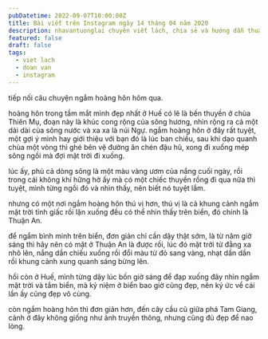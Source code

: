 ```yaml
---
pubDatetime: 2022-09-07T10:00:00Z
title: Bài viết trên Instagram ngày 14 tháng 04 năm 2020
description: nhavantuonglai chuyên viết lách, chia sẻ và hướng dẫn thuần thục khi thực hành viết lách qua những bài chia sẻ trên Instagram chính thức.
featured: false
draft: false
tags:
  - viet lach
  - doan van
  - instagram
---
```


tiếp nối câu chuyện ngắm hoàng hôn hôm qua.

hoàng hôn trong tầm mắt mình đẹp nhất ở Huế có lẽ là bến thuyền ở chùa Thiên Mụ, đoạn này là khúc cong rộng của sông hương, nhìn rộng ra cả một dải dài của sông nước và xa xa là núi Ngự. ngắm hoàng hôn ở đây rất tuyệt, một gợi ý mình hay giới thiệu với bạn đó là lúc ban chiều, sau khi dạo quanh chùa một vòng thì ghé bên vệ đường ăn chén đậu hũ, xong đi xuống mép sông ngồi mà đợi mặt trời đi xuống.

lúc ấy, phủ cả dòng sông là một màu vàng ươm của nắng cuối ngày, rồi trong cái không khí hững hờ ấy mà có một chiếc thuyền rồng đi qua nữa thì tuyệt, mình từng ngồi đó và nhìn thấy, nên biết nó tuyệt lắm.

nhưng có một nơi ngắm hoàng hôn thú vị hơn, thú vị là cả khung cảnh ngắm mặt trời tỉnh giấc rồi lặn xuống đều có thể nhìn thấy trên biển, đó chính là Thuận An.

để ngắm bình minh trên biển, đơn giản chỉ cần dậy thật sớm, là từ năm giờ sáng thì hãy nên có mặt ở Thuận An là được rồi, lúc đó mặt trời từ đằng xa nhô lên, nắng dần chiếu xuống rồi đổi màu từ đỏ sang vàng, nhạt dần dần rồi khung cảnh xung quanh sáng bừng lên.

hồi còn ở Huế, mình từng dậy lúc bốn giờ sáng để đạp xuống đây nhìn ngắm mặt trời và tắm biển, mà kỷ niệm ở biển bao giờ cũng đẹp, nên ký ức về cái lần ấy cũng đẹp vô cùng.

còn ngắm hoàng hôn thì đơn giản hơn, đến cây cầu cũ giữa phá Tam Giang, cảnh ở đây không giống như ảnh truyền thông, nhưng cũng đủ đẹp để nao lòng.
